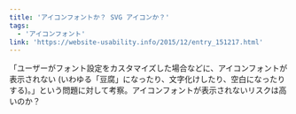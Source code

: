 ```yaml
---
title: 'アイコンフォントか？ SVG アイコンか？'
tags:
  - 'アイコンフォント'
link: 'https://website-usability.info/2015/12/entry_151217.html'
---
```


「ユーザーがフォント設定をカスタマイズした場合などに、アイコンフォントが表示されない (いわゆる「豆腐」になったり、文字化けしたり、空白になったりする)。」という問題に対して考察。アイコンフォントが表示されないリスクは高いのか？
